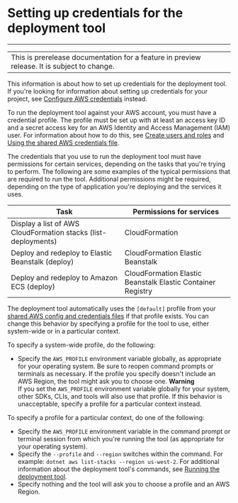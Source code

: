 # Setting up credentials for the deployment tool<a name="deployment-tool-setup-creds"></a>


****  

|  | 
| --- |
| This is prerelease documentation for a feature in preview release\. It is subject to change\. | 

This information is about how to set up credentials for the deployment tool\. If you're looking for information about setting up credentials for your project, see [Configure AWS credentials](net-dg-config-creds.md) instead\.

To run the deployment tool against your AWS account, you must have a credential profile\. The profile must be set up with at least an access key ID and a secret access key for an AWS Identity and Access Management \(IAM\) user\. For information about how to do this, see [Create users and roles](net-dg-users-roles.md) and [Using the shared AWS credentials file](creds-file.md)\.

The credentials that you use to run the deployment tool must have permissions for certain services, depending on the tasks that you're trying to perform\. The following are some examples of the typical permissions that are required to run the tool\. Additional permissions might be required, depending on the type of application you're deploying and the services it uses\.


| Task | Permissions for services | 
| --- |--- |
| Display a list of AWS CloudFormation stacks \(list\-deployments\) | CloudFormation | 
| Deploy and redeploy to Elastic Beanstalk \(deploy\) | CloudFormation Elastic Beanstalk | 
| Deploy and redeploy to Amazon ECS \(deploy\) | CloudFormation Elastic Beanstalk Elastic Container Registry | 

The deployment tool automatically uses the `[default]` profile from your [shared AWS config and credentials files](creds-file.md) if that profile exists\. You can change this behavior by specifying a profile for the tool to use, either system\-wide or in a particular context\.

To specify a system\-wide profile, do the following:
+ Specify the `AWS_PROFILE` environment variable globally, as appropriate for your operating system\. Be sure to reopen command prompts or terminals as necessary\. If the profile you specify doesn't include an AWS Region, the tool might ask you to choose one\.
**Warning**  
If you set the `AWS_PROFILE` environment variable globally for your system, other SDKs, CLIs, and tools will also use that profile\. If this behavior is unacceptable, specify a profile for a particular context instead\.

To specify a profile for a particular context, do one of the following:
+ Specify the `AWS_PROFILE` environment variable in the command prompt or terminal session from which you're running the tool \(as appropriate for your operating system\)\.
+ Specify the `--profile` and `--region` switches within the command\. For example: `dotnet aws list-stacks --region us-west-2`\. For additional information about the deployment tool's commands, see [Running the deployment tool](deployment-tool-run.md)\.
+ Specify nothing and the tool will ask you to choose a profile and an AWS Region\.